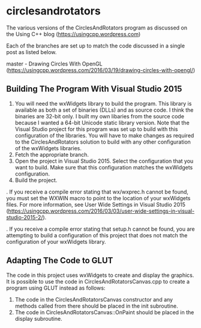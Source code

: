 # circlesandrotators
The various versions of the CirclesAndRotators program as discussed on the Using C++ blog (https://usingcpp.wordpress.com)

Each of the branches are set up to match the code discussed in a single post as listed below.

master - Drawing Circles With OpenGL (https://usingcpp.wordpress.com/2016/03/19/drawing-circles-with-opengl/)

Building The Program With Visual Studio 2015
--------------------------------------------

1. You will need the wxWidgets library to build the program. This library is available as both a set of binaries (DLLs) and as source code. I think the binaries are 32-bit only. I built my own libaries from the source code because I wanted a 64-bit Unicode static library version. Note that the Visual Studio project for this program was set up to build with this configuration of the libraries. You will have to make changes as required to the CirclesAndRotators solution to build with any other configuration of the wxWidgets libraries.
2. Fetch the appropriate branch.
3. Open the project in Visual Studio 2015. Select the configuration that you want to build. Make sure that this configuration matches the wxWidgets configuration.
4. Build the project. 

. If you receive a compile error stating that wx/wxprec.h cannot be found, you must set the WXWIN macro to point to the location of your wxWidgets files. For more information, see User Wide Settings in Visual Studio 2015 (https://usingcpp.wordpress.com/2016/03/03/user-wide-settings-in-visual-studio-2015-2/).

. If you receive a compile error stating that setup.h cannot be found, you are attempting to build a configuration of this project that does not match the configuration of your wxWidgets library.

Adapting The Code to GLUT
-------------------------

The code in this project uses wxWidgets to create and display the graphics. It is possible to use the code in CirclesAndRotatorsCanvas.cpp to create a program using GLUT instead as follows:

1. The code in the CirclesAndRotatorsCanvas constructor and any methods called from there should be placed in the init subroutine.
2. The code in CirclesAndRotatorsCanvas::OnPaint should be placed in the display subroutine.
